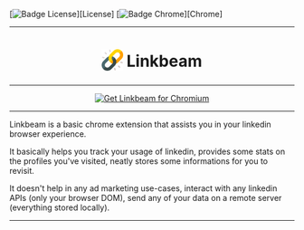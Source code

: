 [![Badge License]][License]
[![Badge Chrome]][Chrome]

***

<h1 align="center">
	<sub>
		<img src="https://github.com/TafsirGna/LinkBeam/blob/main/chrome-extension/src/assets/app_logo.png" height="38" width="38">
	</sub>
	Linkbeam
</h1>

***

<p align="center">
	<a href="https://chrome.google.com/webstore/detail/ublock-origin/cjpalhdlnbpafiamejdnhcphjbkeiagm"><img src="https://user-images.githubusercontent.com/585534/107280622-91a8ea80-6a26-11eb-8d07-77c548b28665.png" alt="Get Linkbeam for Chromium"></a>
</p>

***

Linkbeam is a basic chrome extension that assists you in your linkedin browser experience. 

It basically helps you track your usage of linkedin, provides some stats on the profiles you've visited, neatly stores some informations for you to revisit.

It doesn't help in any ad marketing use-cases, interact with any linkedin APIs (only your browser DOM), send any of your data on a remote server (everything stored locally).

***

<!----------------------------------[ Badges ]--------------------------------->

[Badge License]: https://img.shields.io/badge/License-GPLv3-blue.svg
[Badge Chrome]: https://img.shields.io/chrome-web-store/rating/cjpalhdlnbpafiamejdnhcphjbkeiagm?label=Chrome